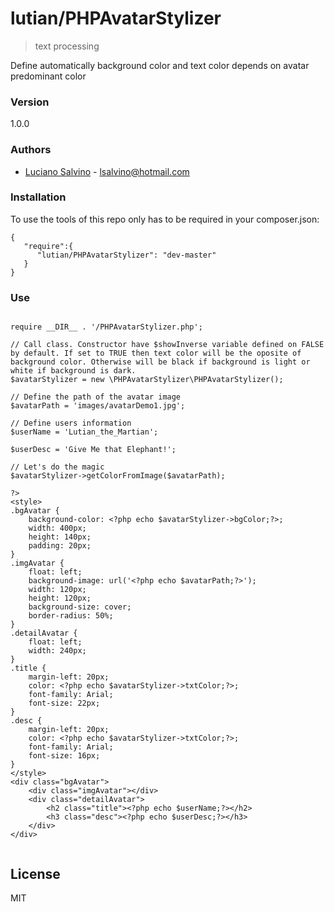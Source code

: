 
# lutian/PHPAvatarStylizer

> text processing


Define automatically background color and text color depends on avatar predominant color

### Version
1.0.0

### Authors

* [Luciano Salvino] - <lsalvino@hotmail.com>


### Installation

To use the tools of this repo only has to be required in your composer.json:

```
{
   "require":{
      "lutian/PHPAvatarStylizer": "dev-master"
   }
}
```


### Use

```

require __DIR__ . '/PHPAvatarStylizer.php';

// Call class. Constructor have $showInverse variable defined on FALSE by default. If set to TRUE then text color will be the oposite of background color. Otherwise will be black if background is light or white if background is dark.
$avatarStylizer = new \PHPAvatarStylizer\PHPAvatarStylizer();

// Define the path of the avatar image
$avatarPath = 'images/avatarDemo1.jpg';

// Define users information
$userName = 'Lutian_the_Martian';

$userDesc = 'Give Me that Elephant!';

// Let's do the magic
$avatarStylizer->getColorFromImage($avatarPath);

?>
<style>
.bgAvatar {
	background-color: <?php echo $avatarStylizer->bgColor;?>;
	width: 400px;
	height: 140px;
	padding: 20px;
}
.imgAvatar {
	float: left;
	background-image: url('<?php echo $avatarPath;?>');
	width: 120px;
	height: 120px;
	background-size: cover;
	border-radius: 50%;
}
.detailAvatar {
	float: left;
	width: 240px;
}
.title {
	margin-left: 20px;
	color: <?php echo $avatarStylizer->txtColor;?>;
	font-family: Arial;
	font-size: 22px;
} 
.desc {
	margin-left: 20px;
	color: <?php echo $avatarStylizer->txtColor;?>;
	font-family: Arial;
	font-size: 16px;
} 
</style>
<div class="bgAvatar">
	<div class="imgAvatar"></div>
	<div class="detailAvatar">
		<h2 class="title"><?php echo $userName;?></h2>
		<h3 class="desc"><?php echo $userDesc;?></h3>
	</div>
</div>


```


License
----

MIT


[Luciano Salvino]:http://getwayto.me/


